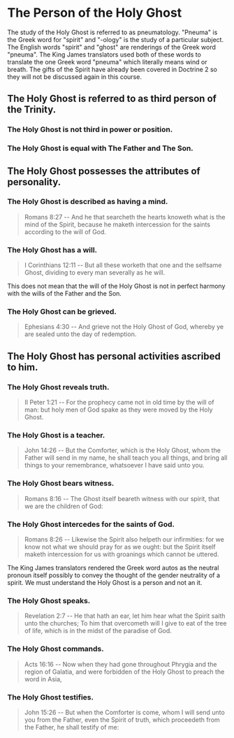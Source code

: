 # The Person of the Holy Ghost

The study of the Holy Ghost is referred to as pneumatology. "Pneuma" is the Greek word for "spirit" and "-ology" is the study of a particular subject. The English words "spirit" and "ghost" are renderings of the Greek word "pneuma". The King James translators used both of these words to translate the one Greek word "pneuma" which literally means wind or breath. The gifts of the Spirit have already been covered in Doctrine 2 so they will not be discussed again in this course.

## The Holy Ghost is referred to as third person of the Trinity.

### The Holy Ghost is not third in power or position.

### The Holy Ghost is equal with The Father and The Son.

## The Holy Ghost possesses the attributes of personality.

### The Holy Ghost is described as having a mind.

> Romans 8:27 -- And he that searcheth the hearts knoweth what is the mind of the Spirit, because he maketh intercession for the saints according to the will of God.

### The Holy Ghost has a will.

> I Corinthians 12:11 -- But all these worketh that one and the selfsame Ghost, dividing to every man severally as he will.

This does not mean that the will of the Holy Ghost is not in perfect harmony with the wills of the Father and the Son.

### The Holy Ghost can be grieved.

> Ephesians 4:30 -- And grieve not the Holy Ghost of God, whereby ye are sealed unto the day of redemption.

## The Holy Ghost has personal activities ascribed to him.

### The Holy Ghost reveals truth.

> II Peter 1:21 -- For the prophecy came not in old time by the will of man: but holy men of God spake as they were moved by the Holy Ghost.

### The Holy Ghost is a teacher.

> John 14:26 -- But the Comforter, which is the Holy Ghost, whom the Father will send in my name, he shall teach you all things, and bring all things to your remembrance, whatsoever I have said unto you.

### The Holy Ghost bears witness.

> Romans 8:16 -- The Ghost itself beareth witness with our spirit, that we are the children of God:

### The Holy Ghost intercedes for the saints of God.

> Romans 8:26 -- Likewise the Spirit also helpeth our infirmities: for we know not what we should pray for as we ought: but the Spirit itself maketh intercession for us with groanings which cannot be uttered.

The King James translators rendered the Greek word autos as the neutral pronoun itself possibly to convey the thought of the gender neutrality of a spirit. We must understand the Holy Ghost is a person and not an it.

### The Holy Ghost speaks.

> Revelation 2:7 -- He that hath an ear, let him hear what the Spirit saith unto the churches; To him that overcometh will I give to eat of the tree of life, which is in the midst of the paradise of God.

### The Holy Ghost commands.

> Acts 16:16 -- Now when they had gone throughout Phrygia and the region of Galatia, and were forbidden of the Holy Ghost to preach the word in Asia,

### The Holy Ghost testifies.

> John 15:26 -- But when the Comforter is come, whom I will send unto you from the Father, even the Spirit of truth, which proceedeth from the Father, he shall testify of me: